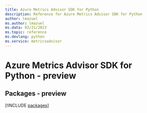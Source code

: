 ```yaml
---
title: Azure Metrics Advisor SDK for Python
description: Reference for Azure Metrics Advisor SDK for Python
author: lmazuel
ms.author: lmazuel
ms.data: 03/21/2023
ms.topic: reference
ms.devlang: python
ms.service: metricsadvisor
---
```

# Azure Metrics Advisor SDK for Python - preview
## Packages - preview
[!INCLUDE [packages](metrics-advisor-index.md)]